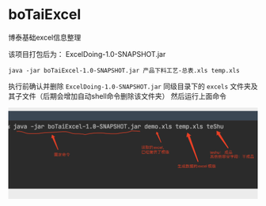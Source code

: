 # boTaiExcel
 博泰基础excel信息整理

 该项目打包后为： ExcelDoing-1.0-SNAPSHOT.jar

`java -jar boTaiExcel-1.0-SNAPSHOT.jar 产品下料工艺-总表.xls temp.xls`

执行前确认并删除 `ExcelDoing-1.0-SNAPSHOT.jar` 同级目录下的 `excels` 文件夹及其子文件（后期会增加自动shell命令删除该文件夹）
然后运行上面命令 

![](./说明.png)

